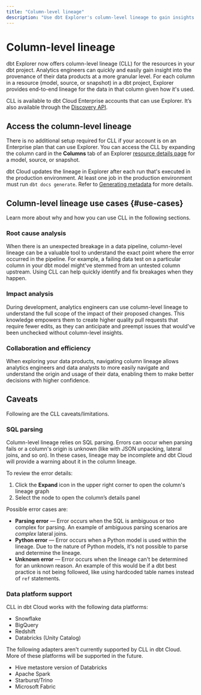 ```yaml
---
title: "Column-level lineage"
description: "Use dbt Explorer's column-level lineage to gain insights about your data at a granular level."
---
```


# Column-level lineage <Lifecycle status='public preview' />

dbt Explorer now offers column-level lineage (CLL) for the resources in your dbt project. Analytics engineers can quickly and easily gain insight into the provenance of their data products at a more granular level. For each column in a resource (model, source, or snapshot) in a dbt project, Explorer provides end-to-end lineage for the data in that column given how it's used.

CLL is available to dbt Cloud Enterprise accounts that can use Explorer. It’s also available through the [Discovery API](/docs/dbt-cloud-apis/discovery-api).


## Access the column-level lineage

There is no additional setup required for CLL if your account is on an Enterprise plan that can use Explorer. You can access the CLL by expanding the column card in the **Columns** tab of an Explorer [resource details page](/docs/collaborate/explore-projects#view-resource-details) for a model, source, or snapshot.

dbt Cloud updates the lineage in Explorer after each run that's executed in the production environment. At least one job in the production environment must run `dbt docs generate`. Refer to [Generating metadata](/docs/collaborate/explore-projects#generate-metadata) for more details.

<Lightbox src="/img/docs/collaborate/dbt-explorer/example-cll.png" width="40%" title="Example of the Columns tab and where to expand for the CLL"/>

<LoomVideo id='3040bf2a2ade45eca7942a7aed6b730c' />

## Column-level lineage use cases {#use-cases}

Learn more about why and how you can use CLL in the following sections. 

### Root cause analysis

When there is an unexpected breakage in a data pipeline, column-level lineage can be a valuable tool to understand the exact point where the error occurred in the pipeline. For example, a failing data test on a particular column in your dbt model might've stemmed from an untested column upstream. Using CLL can help quickly identify and fix breakages when they happen.

### Impact analysis

During development, analytics engineers can use column-level lineage to understand the full scope of the impact of their proposed changes. This knowledge empowers them to create higher quality pull requests that require fewer edits, as they can anticipate and preempt issues that would've been unchecked without column-level insights. 

### Collaboration and efficiency

When exploring your data products, navigating column lineage allows analytics engineers and data analysts to more easily navigate and understand the origin and usage of their data, enabling them to make better decisions with higher confidence.

## Caveats

Following are the CLL caveats/limitations. 

### SQL parsing

Column-level lineage relies on SQL parsing. Errors can occur when parsing fails or a column's origin is unknown (like with JSON unpacking, lateral joins, and so on). In these cases, lineage may be incomplete and dbt Cloud will provide a warning about it in the column lineage. 

<Lightbox src="/img/docs/collaborate/dbt-explorer/example-parsing-error-pill.png" title="Example of warning in the full lineage graph"/>

To review the error details:
1. Click the **Expand** icon in the upper right corner to open the column's lineage graph
1. Select the node to open the column’s details panel

Possible error cases are:

- **Parsing error** &mdash; Error occurs when the SQL is ambiguous or too complex for parsing. An example of ambiguous parsing scenarios are _complex_ lateral joins.
- **Python error** &mdash; Error occurs when a Python model is used within the lineage. Due to the nature of Python models, it's not possible to parse and determine the lineage.
- **Unknown error** &mdash; Error occurs when the lineage can't be determined for an unknown reason. An example of this would be if a dbt best practice is not being followed, like using hardcoded table names instead of `ref` statements.

### Data platform support

CLL in dbt Cloud works with the following data platforms: 
- Snowflake
- BigQuery
- Redshift
- Databricks (Unity Catalog) 

The following adapters aren't currently supported by CLL in dbt Cloud. More of these platforms will be supported in the future. 
- Hive metastore version of Databricks
- Apache Spark
- Starburst/Trino
- Microsoft Fabric 